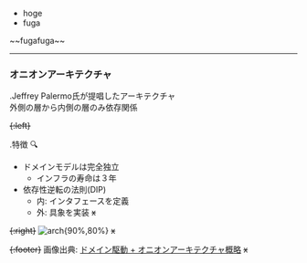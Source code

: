 
<div uk-grid>
<div class="uk-width-1-2">
<ul>
  <li>hoge</li>
  <li>fuga</li>
</ul>
</div>
<div class="uk-width-1-2">
~~fugafuga~~
</div>
</div>

---

### オニオンアーキテクチャ

.Jeffrey Palermo氏が提唱したアーキテクチャ
<br>外側の層から内側の層のみ依存関係

~~{:left}~~

.特徴 :mag:
 - ドメインモデルは完全独立
   * インフラの寿命は３年
 - 依存性逆転の法則(DIP)
   * 内: インタフェースを定義
   * 外: 具象を実装
~~x~~

~~{:right}~~
![arch{90%,80%}](onion.png)
~~x~~

~~{:footer}~~
 画像出典: [ドメイン駆動 + オニオンアーキテクチャ概略](https://qiita.com/little_hand_s/items/2040fba15d90b93fc124)
~~x~~